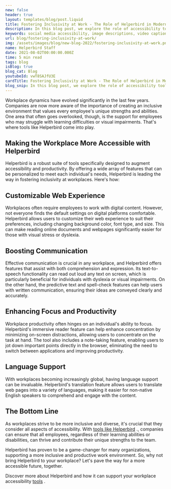 ```yaml
---
new: false
header: true
layout: templates/blog/post.liquid
title: Fostering Inclusivity at Work - The Role of Helperbird in Modern Workplaces
description: In this blog post, we explore the role of accessibility tools like Helperbird in fostering inclusivity in modern workplaces. From enhancing communication to boosting productivity and offering customizable web experiences, discover how Helperbird is revolutionizing the work environment, making it more accessible and supportive for all employees, regardless of their learning abilities or visual impairments.
keywords: social media accessibility, image descriptions, video captions, camel case hashtags, emojis, inclusivity, disabilities, accessibility tools
url: blog/fostering-inclusivity-at-work/
img: /assets/images/blog/new-blog-2022/fostering-inclusivity-at-work.png
name: Helperbird Staff
date: 2021-08-02T00:00:00.000Z
time: 5 min read
tags: blog
isBlog: true
blog_cat: Blog
youtubeId: vwT8SAJfU3E
cardTitle: Fostering Inclusivity at Work - The Role of Helperbird in Modern Workplaces
blog_snip: In this blog post, we explore the role of accessibility tools like Helperbird in fostering inclusivity in modern workplaces. From enhancing communication to boosting productivity and offering customizable web experiences, discover how Helperbird is revolutionizing the work environment, making it more accessible and supportive for all employees, regardless of their learning abilities or visual impairments.
---
```



Workplace dynamics have evolved significantly in the last few years. Companies are now more aware of the importance of creating an inclusive environment that values every employee's unique strengths and abilities. One area that often goes overlooked, though, is the support for employees who may struggle with learning difficulties or visual impairments. That's where tools like Helperbird come into play.

## Making the Workplace More Accessible with Helperbird
Helperbird is a robust suite of tools specifically designed to augment accessibility and productivity. By offering a wide array of features that can be personalized to meet each individual's needs, Helperbird is leading the way in fostering inclusivity at workplaces. Here's how:

## Customizable Web Experience
Workplaces often require employees to work with digital content. However, not everyone finds the default settings on digital platforms comfortable. Helperbird allows users to customize their web experience to suit their preferences, including changing background color, font type, and size. This can make reading online documents and webpages significantly easier for those with visual stress or dyslexia.

## Boosting Communication
Effective communication is crucial in any workplace, and Helperbird offers features that assist with both comprehension and expression. Its text-to-speech functionality can read out loud any text on screen, which is particularly beneficial for individuals with dyslexia or visual impairments. On the other hand, the predictive text and spell-check features can help users with written communication, ensuring their ideas are conveyed clearly and accurately.

## Enhancing Focus and Productivity
Workplace productivity often hinges on an individual's ability to focus. Helperbird's immersive reader feature can help enhance concentration by minimizing on-screen distractions, allowing users to concentrate on the task at hand. The tool also includes a note-taking feature, enabling users to jot down important points directly in the browser, eliminating the need to switch between applications and improving productivity.

## Language Support
With workplaces becoming increasingly global, having language support can be invaluable. Helperbird's translation feature allows users to translate web pages into a variety of languages, making it easier for non-native English speakers to comprehend and engage with the content.

## The Bottom Line
As workplaces strive to be more inclusive and diverse, it's crucial that they consider all aspects of accessibility. With [ tools like Helperbird](https://www.helperbird.com) ., companies can ensure that all employees, regardless of their learning abilities or disabilities, can thrive and contribute their unique strengths to the team.

Helperbird has proven to be a game-changer for many organizations, supporting a more inclusive and productive work environment. So, why not bring Helperbird to your workplace? Let's pave the way for a more accessible future, together.

Discover more about Helperbird and how it can support your workplace accessibility [tools](https://www.helperbird.com/products/ipad/) .